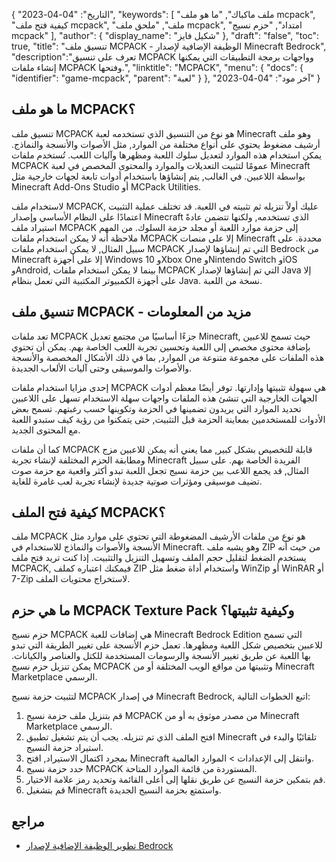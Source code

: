 {
"التاريخ": "04-04-2023",
  "keywords": [
"ملف ماكباك",
"ما هو ملف mcpack",
"كيفية فتح ملف mcpack",
"ملف",
"ملحق ملف mcpack",
"امتداد",
"حزم نسيج mcpack"
],
  "author": {
"display_name": "شكيل فايز"
},
"draft": "false",
"toc": true,
"title": "تنسيق ملف MCPACK - الوظيفة الإضافية لإصدار Minecraft Bedrock",
  "description":"تعرف على تنسيق MCPACK وواجهات برمجة التطبيقات التي يمكنها إنشاء ملفات MCPACK وفتحها.",
"linktitle": "MCPACK",
  "menu": {
    "docs": {
      "identifier": "game-mcpack",
"parent": "لعبة"
}
},
"آخر مود": "04-04-2023"
}

## ما هو ملف MCPACK؟

تنسيق ملف MCPACK هو نوع من التنسيق الذي تستخدمه لعبة Minecraft وهو ملف أرشيف مضغوط يحتوي على أنواع مختلفة من الموارد, مثل الأصوات والأنسجة والنماذج. يمكن استخدام هذه الموارد لتعديل سلوك اللعبة ومظهرها وآليات اللعب. تُستخدم ملفات MCPACK عمومًا لتثبيت التعديلات والموارد والمحتوى المخصص في لعبة Minecraft بواسطة اللاعبين. في الغالب, يتم إنشاؤها باستخدام أدوات تابعة لجهات خارجية مثل Minecraft Add-Ons Studio أو MCPack Utilities.

لاستخدام ملف MCPACK, عليك أولاً تنزيله ثم تثبيته في اللعبة. قد تختلف عملية التثبيت اعتمادًا على النظام الأساسي وإصدار Minecraft الذي تستخدمه, ولكنها تتضمن عادةً استيراد ملف MCPACK إلى حزمة موارد اللعبة أو مجلد حزمة السلوك. من المهم ملاحظة أنه لا يمكن استخدام ملفات MCPACK إلا على منصات Minecraft محددة. على سبيل المثال, لا يمكن استخدام ملفات MCPACK التي تم إنشاؤها لإصدار Bedrock من Minecraft إلا على أجهزة Windows 10 وXbox One وNintendo Switch وiOS وAndroid, بينما لا يمكن استخدام ملفات MCPACK التي تم إنشاؤها لإصدار Java إلا على أجهزة الكمبيوتر المكتبية التي تعمل بنظام Java. نسخة من اللعبة.

## تنسيق ملف MCPACK - مزيد من المعلومات

تعد ملفات MCPACK جزءًا أساسيًا من مجتمع تعديل Minecraft, حيث تسمح للاعبين بإضافة محتوى مخصص إلى اللعبة وتحسين تجربة اللعب الخاصة بهم. يمكن أن تحتوي هذه الملفات على مجموعة متنوعة من الموارد, بما في ذلك الأشكال المخصصة والأنسجة والأصوات والموسيقى وحتى آليات الألعاب الجديدة.

إحدى مزايا استخدام ملفات MCPACK هي سهولة تثبيتها وإدارتها. توفر أيضًا معظم أدوات الجهات الخارجية التي تنشئ هذه الملفات واجهات سهلة الاستخدام تسهل على اللاعبين تحديد الموارد التي يريدون تضمينها في الحزمة وتكوينها حسب رغبتهم. تسمح بعض الأدوات للمستخدمين بمعاينة الحزمة قبل التثبيت, حتى يتمكنوا من رؤية كيف ستبدو اللعبة مع المحتوى الجديد.

كما أن ملفات MCPACK قابلة للتخصيص بشكل كبير, مما يعني أنه يمكن للاعبين مزج ومطابقة الحزم المختلفة لإنشاء تجربة Minecraft الفريدة الخاصة بهم. على سبيل المثال, قد يجمع اللاعب بين حزمة نسيج تجعل اللعبة تبدو أكثر واقعية مع حزمة صوت تضيف موسيقى ومؤثرات صوتية جديدة لإنشاء تجربة لعب غامرة للغاية.

## كيفية فتح الملف MCPACK؟

ملف MCPACK هو نوع من ملفات الأرشيف المضغوطة التي تحتوي على موارد مثل الأنسجة والأصوات والنماذج للاستخدام في Minecraft. وهو يشبه ملف ZIP من حيث أنه يستخدم الضغط لتقليل حجم الملف وتسهيل التنزيل والتثبيت. إذا كنت تريد فتح ملف MCPACK, فيمكنك اعتباره كملف ZIP واستخدام أداة ضغط مثل WinZip أو WinRAR أو 7-Zip لاستخراج محتويات الملف.

## ما هي حزم MCPACK Texture Pack وكيفية تثبيتها؟

حزم نسيج MCPACK هي إضافات للعبة Minecraft Bedrock Edition التي تسمح للاعبين بتخصيص شكل اللعبة ومظهرها. تعمل حزم الأنسجة على تغيير الطريقة التي تبدو بها اللعبة عن طريق تغيير الأنسجة والرسومات المستخدمة للكتل والعناصر والكيانات. يمكن تنزيل حزم نسيج MCPACK وتثبيتها من مواقع الويب المختلفة أو من Minecraft Marketplace الرسمي.

لتثبيت حزمة نسيج MCPACK في إصدار Minecraft Bedrock, اتبع الخطوات التالية:

1. قم بتنزيل ملف حزمة نسيج MCPACK من مصدر موثوق به أو من Minecraft Marketplace الرسمي.
2. افتح الملف الذي تم تنزيله. يجب أن يتم تشغيل تطبيق Minecraft تلقائيًا والبدء في استيراد حزمة النسيج.
3. بمجرد اكتمال الاستيراد, افتح Minecraft وانتقل إلى الإعدادات > الموارد العالمية.
4. حدد حزمة نسيج MCPACK المستوردة من قائمة الموارد المتاحة.
5. قم بتمكين حزمة النسيج عن طريق نقلها إلى أعلى القائمة وتحديد رمز علامة الاختيار.
6. قم بتشغيل Minecraft واستمتع بحزمة النسيج الجديدة.

## مراجع

* [تطوير الوظيفة الإضافية لإصدار Bedrock](https://learn.microsoft.com/en-us/minecraft/creator/documents/gettingstarted)

